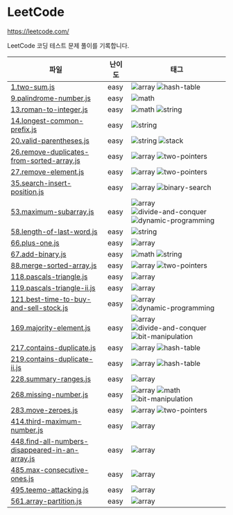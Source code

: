 # LeetCode

<https://leetcode.com/>

LeetCode 코딩 테스트 문제 풀이를 기록합니다.

| 파일 | 난이도 | 태그 |
|------|--------|------|
| [1.two-sum.js](1-easy/array/1.two-sum.js) | easy | ![array](https://img.shields.io/badge/array-blue?style=flat) ![hash-table](https://img.shields.io/badge/hashTable-blue?style=flat) |
| [9.palindrome-number.js](1-easy/math/9.palindrome-number.js) | easy | ![math](https://img.shields.io/badge/math-blue?style=flat) |
| [13.roman-to-integer.js](1-easy/math/13.roman-to-integer.js) | easy | ![math](https://img.shields.io/badge/math-blue?style=flat) ![string](https://img.shields.io/badge/string-blue?style=flat) |
| [14.longest-common-prefix.js](1-easy/string/14.longest-common-prefix.js) | easy | ![string](https://img.shields.io/badge/string-blue?style=flat) |
| [20.valid-parentheses.js](1-easy/string/20.valid-parentheses.js) | easy | ![string](https://img.shields.io/badge/string-blue?style=flat) ![stack](https://img.shields.io/badge/stack-blue?style=flat) |
| [26.remove-duplicates-from-sorted-array.js](1-easy/array/26.remove-duplicates-from-sorted-array.js) | easy | ![array](https://img.shields.io/badge/array-blue?style=flat) ![two-pointers](https://img.shields.io/badge/twoPointers-blue?style=flat) |
| [27.remove-element.js](1-easy/array/27.remove-element.js) | easy | ![array](https://img.shields.io/badge/array-blue?style=flat) ![two-pointers](https://img.shields.io/badge/twoPointers-blue?style=flat) |
| [35.search-insert-position.js](1-easy/array/35.search-insert-position.js) | easy | ![array](https://img.shields.io/badge/array-blue?style=flat) ![binary-search](https://img.shields.io/badge/binarySearch-blue?style=flat) |
| [53.maximum-subarray.js](1-easy/_unsolve/53.maximum-subarray.js) | easy | ![array](https://img.shields.io/badge/array-blue?style=flat) ![divide-and-conquer](https://img.shields.io/badge/divideAndConquer-blue?style=flat) ![dynamic-programming](https://img.shields.io/badge/dynamicProgramming-blue?style=flat) |
| [58.length-of-last-word.js](1-easy/string/58.length-of-last-word.js) | easy | ![string](https://img.shields.io/badge/string-blue?style=flat) |
| [66.plus-one.js](1-easy/array/66.plus-one.js) | easy | ![array](https://img.shields.io/badge/array-blue?style=flat) |
| [67.add-binary.js](1-easy/math/67.add-binary.js) | easy | ![math](https://img.shields.io/badge/math-blue?style=flat) ![string](https://img.shields.io/badge/string-blue?style=flat) |
| [88.merge-sorted-array.js](1-easy/_followup-unsolve/88.merge-sorted-array.js) | easy | ![array](https://img.shields.io/badge/array-blue?style=flat) ![two-pointers](https://img.shields.io/badge/twoPointers-blue?style=flat) |
| [118.pascals-triangle.js](1-easy/array/118.pascals-triangle.js) | easy | ![array](https://img.shields.io/badge/array-blue?style=flat) |
| [119.pascals-triangle-ii.js](1-easy/array/119.pascals-triangle-ii.js) | easy | ![array](https://img.shields.io/badge/array-blue?style=flat) |
| [121.best-time-to-buy-and-sell-stock.js](1-easy/array/121.best-time-to-buy-and-sell-stock.js) | easy | ![array](https://img.shields.io/badge/array-blue?style=flat) ![dynamic-programming](https://img.shields.io/badge/dynamicProgramming-blue?style=flat) |
| [169.majority-element.js](1-easy/_followup-unsolve/169.majority-element.js) | easy | ![array](https://img.shields.io/badge/array-blue?style=flat) ![divide-and-conquer](https://img.shields.io/badge/divideAndConquer-blue?style=flat) ![bit-manipulation](https://img.shields.io/badge/bitManipulation-blue?style=flat) |
| [217.contains-duplicate.js](1-easy/array/217.contains-duplicate.js) | easy | ![array](https://img.shields.io/badge/array-blue?style=flat) ![hash-table](https://img.shields.io/badge/hashTable-blue?style=flat) |
| [219.contains-duplicate-ii.js](1-easy/array/219.contains-duplicate-ii.js) | easy | ![array](https://img.shields.io/badge/array-blue?style=flat) ![hash-table](https://img.shields.io/badge/hashTable-blue?style=flat) |
| [228.summary-ranges.js](1-easy/array/228.summary-ranges.js) | easy | ![array](https://img.shields.io/badge/array-blue?style=flat) |
| [268.missing-number.js](1-easy/array/268.missing-number.js) | easy | ![array](https://img.shields.io/badge/array-blue?style=flat) ![math](https://img.shields.io/badge/math-blue?style=flat) ![bit-manipulation](https://img.shields.io/badge/bitManipulation-blue?style=flat) |
| [283.move-zeroes.js](1-easy/array/283.move-zeroes.js) | easy | ![array](https://img.shields.io/badge/array-blue?style=flat) ![two-pointers](https://img.shields.io/badge/twoPointers-blue?style=flat) |
| [414.third-maximum-number.js](1-easy/_followup-unsolve/414.third-maximum-number.js) | easy | ![array](https://img.shields.io/badge/array-blue?style=flat) |
| [448.find-all-numbers-disappeared-in-an-array.js](1-easy/_unsolve/448.find-all-numbers-disappeared-in-an-array.js) | easy | ![array](https://img.shields.io/badge/array-blue?style=flat) |
| [485.max-consecutive-ones.js](1-easy/array/485.max-consecutive-ones.js) | easy | ![array](https://img.shields.io/badge/array-blue?style=flat) |
| [495.teemo-attacking.js](1-easy/array/495.teemo-attacking.js) | easy | ![array](https://img.shields.io/badge/array-blue?style=flat) |
| [561.array-partition.js](1-easy/array/561.array-partition.js) | easy | ![array](https://img.shields.io/badge/array-blue?style=flat) |